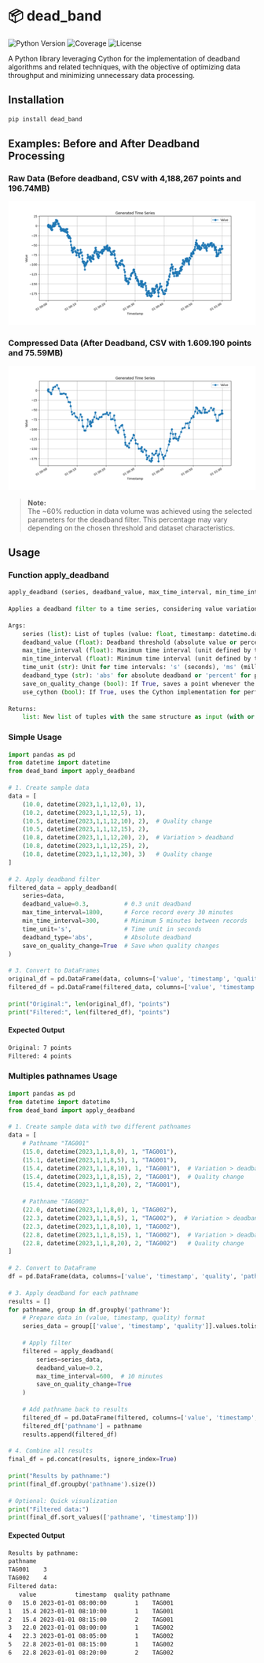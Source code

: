 # 📦 dead_band

![Python Version](https://img.shields.io/badge/python->=3.9,<4-blue.svg)
![Coverage](https://img.shields.io/badge/coverage-100.0%25-brightgreen.svg)
![License](https://img.shields.io/badge/license-MIT-green.svg)

A Python library leveraging Cython for the implementation of deadband algorithms and related techniques, with the objective of optimizing data throughput and minimizing unnecessary data processing.

## Installation
```bash
pip install dead_band
```

## Examples: Before and After Deadband Processing

### Raw Data (Before deadband, CSV with 4,188,267 points and 196.74MB)
<img src="https://raw.githubusercontent.com/glaucofilho/dead_band/refs/heads/main/resources/png/plot.png" width="auto" height="auto">

### Compressed Data (After Deadband, CSV with 1.609.190 points and 75.59MB)
<img src="https://raw.githubusercontent.com/glaucofilho/dead_band/refs/heads/main/resources/png/compressed_plot.png" width="auto" height="auto">

> **Note:**  
> The ~60% reduction in data volume was achieved using the selected parameters for the deadband filter. This percentage may vary depending on the chosen threshold and dataset characteristics.

## Usage

### Function apply_deadband
```python
apply_deadband (series, deadband_value, max_time_interval, min_time_interval=0, time_unit='s', deadband_type='abs', save_on_quality_change=True, use_cython=True)

Applies a deadband filter to a time series, considering value variation, time intervals (in selectable units), and optional quality changes.

Args:
    series (list): List of tuples (value: float, timestamp: datetime.datetime, quality: Optional[int]). Quality can be omitted (value, timestamp) or included (value, timestamp, quality).
    deadband_value (float): Deadband threshold (absolute value or percentage, depending on deadband_type).
    max_time_interval (float): Maximum time interval (unit defined by time_unit) to force saving a new point.
    min_time_interval (float): Minimum time interval (unit defined by time_unit) to allow saving a new point even with small variation. Default is 0.
    time_unit (str): Unit for time intervals: 's' (seconds), 'ms' (milliseconds), or 'us' (microseconds). Default is 's'.
    deadband_type (str): 'abs' for absolute deadband or 'percent' for percentage-based deadband. Default is 'abs'.
    save_on_quality_change (bool): If True, saves a point whenever the quality changes compared to the last saved point. Only used when quality is provided in the series. Default is True.
    use_cython (bool): If True, uses the Cython implementation for performance. Default is True.

Returns:
    list: New list of tuples with the same structure as input (with or without quality) after applying the deadband filter.
```

### Simple Usage
```python
import pandas as pd
from datetime import datetime
from dead_band import apply_deadband

# 1. Create sample data
data = [
    (10.0, datetime(2023,1,1,12,0), 1),
    (10.2, datetime(2023,1,1,12,5), 1),
    (10.5, datetime(2023,1,1,12,10), 2),  # Quality change
    (10.5, datetime(2023,1,1,12,15), 2),
    (10.8, datetime(2023,1,1,12,20), 2),  # Variation > deadband
    (10.8, datetime(2023,1,1,12,25), 2),
    (10.8, datetime(2023,1,1,12,30), 3)   # Quality change
]

# 2. Apply deadband filter
filtered_data = apply_deadband(
    series=data,
    deadband_value=0.3,          # 0.3 unit deadband
    max_time_interval=1800,      # Force record every 30 minutes
    min_time_interval=300,       # Minimum 5 minutes between records
    time_unit='s',               # Time unit in seconds
    deadband_type='abs',         # Absolute deadband
    save_on_quality_change=True  # Save when quality changes
)

# 3. Convert to DataFrames
original_df = pd.DataFrame(data, columns=['value', 'timestamp', 'quality'])
filtered_df = pd.DataFrame(filtered_data, columns=['value', 'timestamp', 'quality'])

print("Original:", len(original_df), "points")
print("Filtered:", len(filtered_df), "points")
```
#### Expected Output
```bash
Original: 7 points
Filtered: 4 points
```

### Multiples pathnames Usage
```python
import pandas as pd
from datetime import datetime
from dead_band import apply_deadband

# 1. Create sample data with two different pathnames
data = [
    # Pathname "TAG001"
    (15.0, datetime(2023,1,1,8,0), 1, "TAG001"),
    (15.1, datetime(2023,1,1,8,5), 1, "TAG001"),
    (15.4, datetime(2023,1,1,8,10), 1, "TAG001"),  # Variation > deadband
    (15.4, datetime(2023,1,1,8,15), 2, "TAG001"),  # Quality change
    (15.4, datetime(2023,1,1,8,20), 2, "TAG001"),
    
    # Pathname "TAG002"
    (22.0, datetime(2023,1,1,8,0), 1, "TAG002"),
    (22.3, datetime(2023,1,1,8,5), 1, "TAG002"),  # Variation > deadband
    (22.3, datetime(2023,1,1,8,10), 1, "TAG002"),
    (22.8, datetime(2023,1,1,8,15), 1, "TAG002"),  # Variation > deadband
    (22.8, datetime(2023,1,1,8,20), 2, "TAG002")   # Quality change
]

# 2. Convert to DataFrame
df = pd.DataFrame(data, columns=['value', 'timestamp', 'quality', 'pathname'])

# 3. Apply deadband for each pathname
results = []
for pathname, group in df.groupby('pathname'):
    # Prepare data in (value, timestamp, quality) format
    series_data = group[['value', 'timestamp', 'quality']].values.tolist()
    
    # Apply filter
    filtered = apply_deadband(
        series=series_data,
        deadband_value=0.2,
        max_time_interval=600,  # 10 minutes
        save_on_quality_change=True
    )
    
    # Add pathname back to results
    filtered_df = pd.DataFrame(filtered, columns=['value', 'timestamp', 'quality'])
    filtered_df['pathname'] = pathname
    results.append(filtered_df)

# 4. Combine all results
final_df = pd.concat(results, ignore_index=True)

print("Results by pathname:")
print(final_df.groupby('pathname').size())

# Optional: Quick visualization
print("Filtered data:")
print(final_df.sort_values(['pathname', 'timestamp']))
```
#### Expected Output
```bash
Results by pathname:
pathname
TAG001    3
TAG002    4
Filtered data:
   value           timestamp  quality pathname
0   15.0 2023-01-01 08:00:00        1    TAG001
1   15.4 2023-01-01 08:10:00        1    TAG001
2   15.4 2023-01-01 08:15:00        2    TAG001
3   22.0 2023-01-01 08:00:00        1    TAG002
4   22.3 2023-01-01 08:05:00        1    TAG002
5   22.8 2023-01-01 08:15:00        1    TAG002
6   22.8 2023-01-01 08:20:00        2    TAG002
```






